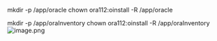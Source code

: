 mkdir -p /app/oracle
chown ora112:oinstall  -R /app/oracle

mkdir -p /app/oraInventory
chown ora112:oinstall  -R /app/oraInventory
![image.png](http://upload-images.jianshu.io/upload_images/2787821-23160d5efa6730a6.png?imageMogr2/auto-orient/strip%7CimageView2/2/w/1240)
